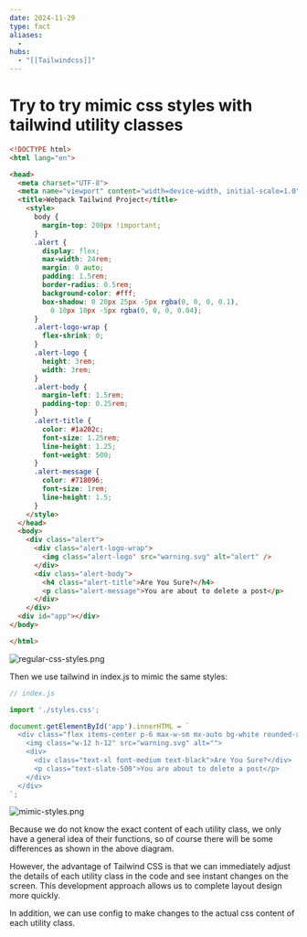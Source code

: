 ```yaml
---
date: 2024-11-29
type: fact
aliases:
  -
hubs:
  - "[[Tailwindcss]]"
---
```


# Try to try mimic css styles with tailwind utility classes

```html
<!DOCTYPE html>
<html lang="en">

<head>
  <meta charset="UTF-8">
  <meta name="viewport" content="width=device-width, initial-scale=1.0">
  <title>Webpack Tailwind Project</title>
    <style>
      body {
        margin-top: 200px !important;
      }
      .alert {
        display: flex;
        max-width: 24rem;
        margin: 0 auto;
        padding: 1.5rem;
        border-radius: 0.5rem;
        background-color: #fff;
        box-shadow: 0 20px 25px -5px rgba(0, 0, 0, 0.1),
          0 10px 10px -5px rgba(0, 0, 0, 0.04);
      }
      .alert-logo-wrap {
        flex-shrink: 0;
      }
      .alert-logo {
        height: 3rem;
        width: 3rem;
      }
      .alert-body {
        margin-left: 1.5rem;
        padding-top: 0.25rem;
      }
      .alert-title {
        color: #1a202c;
        font-size: 1.25rem;
        line-height: 1.25;
        font-weight: 500;
      }
      .alert-message {
        color: #718096;
        font-size: 1rem;
        line-height: 1.5;
      }
    </style>
  </head>
  <body>
    <div class="alert">
      <div class="alert-logo-wrap">
        <img class="alert-logo" src="warning.svg" alt="alert" />
      </div>
      <div class="alert-body">
        <h4 class="alert-title">Are You Sure?</h4>
        <p class="alert-message">You are about to delete a post</p>
      </div>
    </div>
  <div id="app"></div>
</body>

</html>

```

![regular-css-styles.png](../assets/imgs/regular-css-styles.png)


Then we use tailwind in index.js to mimic the same styles:

```js
// index.js

import './styles.css';

document.getElementById('app').innerHTML = `
  <div class="flex items-center p-6 max-w-sm mx-auto bg-white rounded-xl shadow-md space-x-4">
    <img class="w-12 h-12" src="warning.svg" alt="">
    <div>
      <div class="text-xl font-medium text-black">Are You Sure?</div>
      <p class="text-slate-500">You are about to delete a post</p>
    </div>
  </div>
`;

```

![mimic-styles.png](../assets/imgs/mimic-styles.png)

Because we do not know the exact content of each utility class, we only have a general idea of their functions, so of course there will be some differences as shown in the above diagram.

However, the advantage of Tailwind CSS is that we can immediately adjust the details of each utility class in the code and see instant changes on the screen. This development approach allows us to complete layout design more quickly.

In addition, we can use config to make changes to the actual css content of each utility class.
```html

